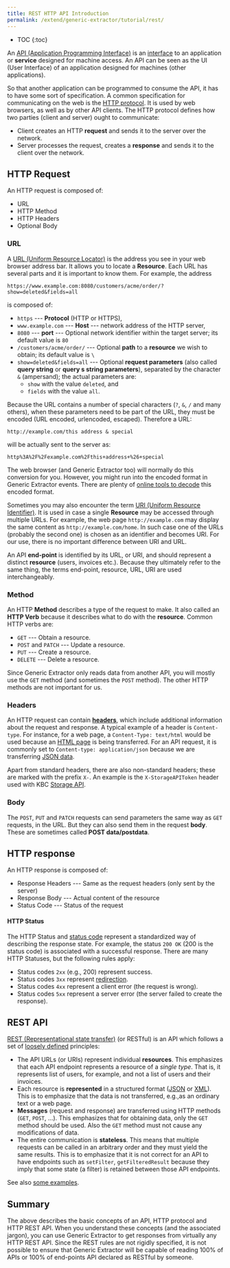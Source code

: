 ```yaml
---
title: REST HTTP API Introduction
permalink: /extend/generic-extractor/tutorial/rest/
---
```


* TOC
{:toc}

An [API (Application Programming Interface)](https://en.wikipedia.org/wiki/Application_programming_interface) is an [interface](https://en.wikipedia.org/wiki/Interface_(computing)) to an application or **service**
designed for machine access. An API can be seen as the UI (User Interface) of an application designed
for machines (other applications). 

So that another application can be programmed to consume the API, it has to have some sort of specification.
A common specification for communicating on the web is the [HTTP protocol](https://en.wikipedia.org/wiki/Hypertext_Transfer_Protocol). It is used by web browsers,
as well as by other API clients. The HTTP protocol defines how two parties (client and server) ought 
to communicate:

- Client creates an HTTP **request** and sends it to the server over the network.
- Server processes the request, creates a **response** and sends it to the client over the network.

## HTTP Request
An HTTP request is composed of:

- URL
- HTTP Method
- HTTP Headers
- Optional Body

### URL
A [URL (Uniform Resource Locator)](https://en.wikipedia.org/wiki/URL) is the address you see in your web browser address bar. 
It allows you to locate a **Resource**. Each URL has several parts and it is important to know them.
For example, the address

    https://www.example.com:8080/customers/acme/order/?show=deleted&fields=all

is composed of:

- `https` --- **Protocol** (HTTP or HTTPS),
- `www.example.com` --- **Host** --- network address of the HTTP server,
- `8080` --- **port** --- Optional network identifier within the target server; its default value is `80`
- `/customers/acme/order/` --- Optional **path** to a **resource** we wish to obtain; its default value is `\`
- `show=deleted&fields=all` --- Optional **request parameters** (also called **query string** or **query s
string parameters**), separated by the character `&` (ampersand); the actual parameters are:
    - `show` with the value `deleted`, and
    - `fields` with the value `all`.

Because the URL contains a number of special characters (`?`, `&`, `/` and many others), when these parameters
need to be part of the URL, they must be encoded (URL encoded, urlencoded, escaped). Therefore a URL:

    http://example.com/this address & special

will be actually sent to the server as:

    http%3A%2F%2Fexample.com%2Fthis+address+%26+special

The web browser (and Generic Extractor too) will normally do this conversion for you. However, you might run into
the encoded format in Generic Extractor events. There are plenty of [online tools to decode](https://urldecode.org/) 
this encoded format.

Sometimes you may also encounter the term [URI (Uniform Resource Identifier)](https://en.wikipedia.org/wiki/Uniform_Resource_Identifier). 
It is used in case 
a single **Resource** may be accessed through multiple URLs. For example, the web page `http://example.com` may
display the same content as `http://example.com/home`. In such case one of the URLs (probably the second one)
is chosen as an identifier and becomes URI. For our use, there is no important difference between URI and URL.

An API **end-point** is identified by its URL, or URI, and should represent a distinct **resource** (users, 
invoices etc.). Because they ultimately refer to the same thing, the terms end-point, resource, URL, URI are used 
interchangeably.

### Method
An HTTP **Method** describes a type of the request to make. It also called an **HTTP Verb** because it 
describes what to do with the **resource**. Common HTTP verbs are:

- `GET` --- Obtain a resource.
- `POST` and `PATCH` --- Update a resource.
- `PUT` --- Create a resource.
- `DELETE` --- Delete a resource.

Since Generic Extractor only reads data from another API, you will mostly use the `GET` method (and sometimes the 
`POST` method). The other HTTP methods are not important for us. 

### Headers
An HTTP request can contain [**headers**](https://en.wikipedia.org/wiki/List_of_HTTP_header_fields#Request_Headers), which include additional information about the request 
and response. A typical example of a header is `Content-type`. For instance, for a web page, a
`Content-Type: text/html` would be used because an [HTML page](https://en.wikipedia.org/wiki/HTML) is being transferred. For an API request, 
it is commonly set to `Content-type: application/json` because we are transferring [JSON data](http://www.json.org/). 

Apart from standard headers, there are also non-standard headers; these are marked with the prefix `X-`. An 
example is the `X-StorageAPIToken` header used with KBC [Storage API](/integrate/storage/api/).

### Body
The `POST`, `PUT` and `PATCH` requests can send parameters the same way as `GET` requests, in the URL. 
But they can also send them in the request **body**. These are sometimes called **POST data/postdata**.

## HTTP response
An HTTP response is composed of:

- Response Headers --- Same as the request headers (only sent by the server)
- Response Body --- Actual content of the resource
- Status Code --- Status of the request

#### HTTP Status
The HTTP Status and [status code](https://en.wikipedia.org/wiki/List_of_HTTP_status_codes) represent a standardized way of describing the response state. For example, 
the status `200 OK` (200 is the status code) is associated with a successful response. There are many 
HTTP Statuses, but the following rules apply:

- Status codes `2xx` (e.g., 200) represent success.
- Status codes `3xx` represent [redirection](https://en.wikipedia.org/wiki/URL_redirection).
- Status codes `4xx` represent a client error (the request is wrong).
- Status codes `5xx` represent a server error (the server failed to create the response).

## REST API
[REST (Representational state transfer)](http://www.restapitutorial.com/lessons/whatisrest.html) (or RESTful) is an API which follows a
set of [loosely defined](http://restcookbook.com/Miscellaneous/rest-and-http/) principles:

- The API URLs (or URIs) represent individual **resources**. This emphasizes that each API endpoint 
represents a resource of a *single type*. That is, it represents list of users, for example, and not a list of users
and their invoices.
- Each resource is **represented** in a structured format ([JSON](http://www.json.org/) or [XML](https://en.wikipedia.org/wiki/XML)). 
This is to emphasize that the data is not transferred, e.g.,as an ordinary text or a web page.
- **Messages** (request and response) are transferred using HTTP methods (`GET`, `POST`, ...). This
emphasizes that for obtaining data, only the `GET` method should be used. Also the `GET` method
must not cause any modifications of data.
- The entire communication is **stateless**. This means that multiple requests can be called in an
arbitrary order and they must yield the same results. This is to emphasize that it is not correct for
an API to have endpoints such as `setFilter`, `getFilteredResult` because they imply that some 
state (a filter) is retained between those API endpoints.

See also [some examples](https://spring.io/understanding/REST).

## Summary
The above describes the basic concepts of an API, HTTP protocol and HTTP REST API. When you 
understand these concepts (and the associated jargon), you can use Generic Extractor 
to get responses from virtually any HTTP REST API. Since the REST rules are not rigidly specified, it 
is not possible to ensure that Generic Extractor will be capable of reading 100% of APIs 
or 100% of end-points API declared as RESTful by someone.

